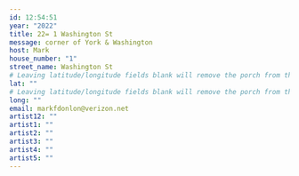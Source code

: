 ```yaml
---
id: 12:54:51
year: "2022"
title: 22= 1 Washington St
message: corner of York & Washington
host: Mark
house_number: "1"
street_name: Washington St
# Leaving latitude/longitude fields blank will remove the porch from the Porchfest map.
lat: ""
# Leaving latitude/longitude fields blank will remove the porch from the Porchfest map.
long: ""
email: markfdonlon@verizon.net
artist12: ""
artist1: ""
artist2: ""
artist3: ""
artist4: ""
artist5: ""
---
```

